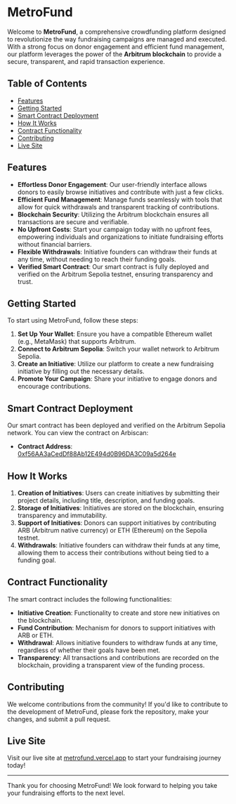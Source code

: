 # MetroFund

Welcome to **MetroFund**, a comprehensive crowdfunding platform designed to revolutionize the way fundraising campaigns are managed and executed. With a strong focus on donor engagement and efficient fund management, our platform leverages the power of the **Arbitrum blockchain** to provide a secure, transparent, and rapid transaction experience.

## Table of Contents

- [Features](#features)
- [Getting Started](#getting-started)
- [Smart Contract Deployment](#smart-contract-deployment)
- [How It Works](#how-it-works)
- [Contract Functionality](#contract-functionality)
- [Contributing](#contributing)
- [Live Site](#live-site)

## Features

- **Effortless Donor Engagement**: Our user-friendly interface allows donors to easily browse initiatives and contribute with just a few clicks.
- **Efficient Fund Management**: Manage funds seamlessly with tools that allow for quick withdrawals and transparent tracking of contributions.
- **Blockchain Security**: Utilizing the Arbitrum blockchain ensures all transactions are secure and verifiable.
- **No Upfront Costs**: Start your campaign today with no upfront fees, empowering individuals and organizations to initiate fundraising efforts without financial barriers.
- **Flexible Withdrawals**: Initiative founders can withdraw their funds at any time, without needing to reach their funding goals.
- **Verified Smart Contract**: Our smart contract is fully deployed and verified on the Arbitrum Sepolia testnet, ensuring transparency and trust.

## Getting Started

To start using MetroFund, follow these steps:

1. **Set Up Your Wallet**: Ensure you have a compatible Ethereum wallet (e.g., MetaMask) that supports Arbitrum.
2. **Connect to Arbitrum Sepolia**: Switch your wallet network to Arbitrum Sepolia.
3. **Create an Initiative**: Utilize our platform to create a new fundraising initiative by filling out the necessary details.
4. **Promote Your Campaign**: Share your initiative to engage donors and encourage contributions.

## Smart Contract Deployment

Our smart contract has been deployed and verified on the Arbitrum Sepolia network. You can view the contract on Arbiscan:

- **Contract Address**: [0xf56AA3aCedDf88Ab12E494d0B96DA3C09a5d264e](https://sepolia.arbiscan.io/address/0xf56AA3aCedDf88Ab12E494d0B96DA3C09a5d264e#writeContract)

## How It Works

1. **Creation of Initiatives**: Users can create initiatives by submitting their project details, including title, description, and funding goals.
2. **Storage of Initiatives**: Initiatives are stored on the blockchain, ensuring transparency and immutability.
3. **Support of Initiatives**: Donors can support initiatives by contributing ARB (Arbitrum native currency) or ETH (Ethereum) on the Sepolia testnet.
4. **Withdrawals**: Initiative founders can withdraw their funds at any time, allowing them to access their contributions without being tied to a funding goal.

## Contract Functionality

The smart contract includes the following functionalities:

- **Initiative Creation**: Functionality to create and store new initiatives on the blockchain.
- **Fund Contribution**: Mechanism for donors to support initiatives with ARB or ETH.
- **Withdrawal**: Allows initiative founders to withdraw funds at any time, regardless of whether their goals have been met.
- **Transparency**: All transactions and contributions are recorded on the blockchain, providing a transparent view of the funding process.

## Contributing

We welcome contributions from the community! If you'd like to contribute to the development of MetroFund, please fork the repository, make your changes, and submit a pull request.

## Live Site

Visit our live site at [metrofund.vercel.app](https://metrofund.vercel.app) to start your fundraising journey today!

---

Thank you for choosing MetroFund! We look forward to helping you take your fundraising efforts to the next level.
